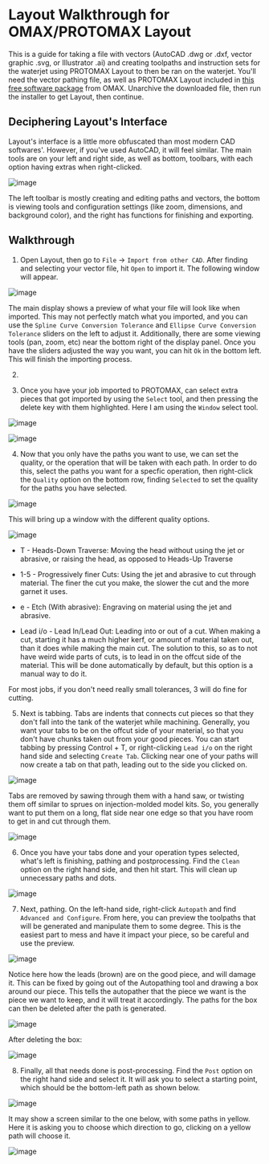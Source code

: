 # Layout Walkthrough for OMAX/PROTOMAX Layout
This is a guide for taking a file with vectors (AutoCAD .dwg or .dxf, vector graphic .svg, or Illustrator .ai) and creating toolpaths and instruction sets for the waterjet using PROTOMAX Layout to then be ran on the waterjet. You'll need the vector pathing file, as well as PROTOMAX Layout included in [this free software package](https://www.omax.com/libraries/omax/download/) from OMAX. Unarchive the downloaded file, then run the installer to get Layout, then continue. 

## Deciphering Layout's Interface
Layout's interface is a little more obfuscated than most modern CAD softwares'. However, if you've used AutoCAD, it will feel similar. The main tools are on your left and right side, as well as bottom, toolbars, with each option having extras when right-clicked. 

![image](https://user-images.githubusercontent.com/63514508/211653132-b2d55a3d-44c6-4816-a729-41f78d72dd2c.png)

The left toolbar is mostly creating and editing paths and vectors, the bottom is viewing tools and configuration settings (like zoom, dimensions, and background color), and the right has functions for finishing and exporting. 


## Walkthrough
1. Open Layout, then go to `File` -> `Import from other CAD`. After finding and selecting your vector file, hit `Open` to import it. The following window will appear.

![image](https://user-images.githubusercontent.com/63514508/211651199-d8444f81-2103-46dd-b2a1-b0e7245fdc9a.png)

The main display shows a preview of what your file will look like when imported. This may not perfectly match what you imported, and you can use the `Spline Curve Conversion Tolerance` and `Ellipse Curve Conversion Tolerance` sliders on the left to adjust it. Additionally, there are some viewing tools (pan, zoom, etc) near the bottom right of the display panel. Once you have the sliders adjusted the way you want, you can hit `Ok` in the bottom left. This will finish the importing process.

2. 

3. Once you have your job imported to PROTOMAX, can select extra pieces that got imported by using the `Select` tool, and then pressing the delete key with them highlighted. Here I am using the `Window` select tool. 

![image](https://user-images.githubusercontent.com/63514508/211654491-3efa5e60-af86-492c-9ba8-d3d1bcd1cdd4.png)

![image](https://user-images.githubusercontent.com/63514508/211654582-69182b5a-f4f3-4dc7-bbb2-41172ac2ce8a.png)

4. Now that you only have the paths you want to use, we can set the quality, or the operation that will be taken with each path. In order to do this, select the paths you want for a specfic operation, then right-click the `Quality` option on the bottom row, finding `Selected` to set the quality for the paths you have selected. 

![image](https://user-images.githubusercontent.com/63514508/211655869-1076c893-978d-42ab-964f-d15164919738.png)

This will bring up a window with the different quality options. 

![image](https://user-images.githubusercontent.com/63514508/211655979-1e4fe5b5-8bb8-4921-8180-1f66ddadb8ee.png)

 * T - Heads-Down Traverse: Moving the head without using the jet or abrasive, or raising the head, as opposed to Heads-Up Traverse

 * 1-5 - Progressively finer Cuts: Using the jet and abrasive to cut through material. The finer the cut you make, the slower the cut and the more garnet it uses. 

 * e - Etch (With abrasive): Engraving on material using the jet and abrasive. 

 * Lead i/o - Lead In/Lead Out: Leading into or out of a cut. When making a cut, starting it has a much higher kerf, or amount of material taken out, than it does while making the main cut. The solution to this, so as to not have weird wide parts of cuts, is to lead in on the offcut side of the material. This will be done automatically by default, but this option is a manual way to do it.

For most jobs, if you don't need really small tolerances, 3 will do fine for cutting. 

5. Next is tabbing. Tabs are indents that connects cut pieces so that they don't fall into the tank of the waterjet while machining. Generally, you want your tabs to be on the offcut side of your material, so that you don't have chunks taken out from your good pieces. You can start tabbing by pressing Control + T, or right-clicking `Lead i/o` on the right hand side and selecting `Create Tab`. Clicking near one of your paths will now create a tab on that path, leading out to the side you clicked on. 

![image](https://user-images.githubusercontent.com/63514508/211659149-10843ef4-ebb5-41ac-9d3c-7a07fd359a5b.png)

Tabs are removed by sawing through them with a hand saw, or twisting them off similar to sprues on injection-molded model kits. So, you generally want to put them on a long, flat side near one edge so that you have room to get in and cut through them. 

![image](https://user-images.githubusercontent.com/63514508/211660932-fc35369f-78c9-40dd-8f96-e4043e01fb88.png)

6. Once you have your tabs done and your operation types selected, what's left is finishing, pathing and postprocessing. Find the `Clean` option on the right hand side, and then hit start. This will clean up unnecessary paths and dots.

![image](https://user-images.githubusercontent.com/63514508/211661456-bb8fe99e-b498-4dca-b110-a7b16db0d42f.png)

7. Next, pathing. On the left-hand side, right-click `Autopath` and find `Advanced and Configure`. From here, you can preview the toolpaths that will be generated and manipulate them to some degree. This is the easiest part to mess and have it impact your piece, so be careful and use the preview. 

![image](https://user-images.githubusercontent.com/63514508/211663851-d8a481ad-9434-484e-8260-69544f51931e.png)

Notice here how the leads (brown) are on the good piece, and will damage it. This can be fixed by going out of the Autopathing tool and drawing a box around our piece. This tells the autopather that the piece we want is the piece we want to keep, and it will treat it accordingly. The paths for the box can then be deleted after the path is generated.

![image](https://user-images.githubusercontent.com/63514508/211664717-39db6b7e-84c7-451e-a4aa-808236a055d0.png)

After deleting the box: 

![image](https://user-images.githubusercontent.com/63514508/211664921-06ac2270-c655-46bd-aabc-5abc880e2360.png)

8. Finally, all that needs done is post-processing. Find the `Post` option on the right hand side and select it. It will ask you to select a starting point, which should be the bottom-left path as shown below. 

![image](https://user-images.githubusercontent.com/63514508/211665177-ead13650-46e5-41bd-b51b-85c922156b4d.png)

It may show a screen similar to the one below, with some paths in yellow. Here it is asking you to choose which direction to go, clicking on a yellow path will choose it. 

![image](https://user-images.githubusercontent.com/63514508/211665324-a566e130-0118-44bd-b415-e014b32e77d7.png)


